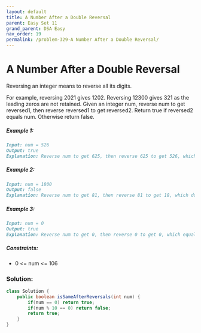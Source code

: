 ```yaml
---
layout: default
title: A Number After a Double Reversal
parent: Easy Set 11
grand_parent: DSA Easy
nav_order: 19
permalink: /problem-329-A Number After a Double Reversal/
---
```

# A Number After a Double Reversal
Reversing an integer means to reverse all its digits.

For example, reversing 2021 gives 1202. Reversing 12300 gives 321 as the leading zeros are not retained.
Given an integer num, reverse num to get reversed1, then reverse reversed1 to get reversed2. Return true if reversed2 equals num. Otherwise return false.

##### Example 1:
```markdown
Input: num = 526
Output: true
Explanation: Reverse num to get 625, then reverse 625 to get 526, which equals num.
```
##### Example 2:
```markdown
Input: num = 1800
Output: false
Explanation: Reverse num to get 81, then reverse 81 to get 18, which does not equal num.
```
##### Example 3:
```markdown
Input: num = 0
Output: true
Explanation: Reverse num to get 0, then reverse 0 to get 0, which equals num.
```
##### Constraints:
* 0 <= num <= 106

### Solution:
```java
class Solution {
    public boolean isSameAfterReversals(int num) {
        if(num == 0) return true;
        if(num % 10 == 0) return false;
        return true;
    }
}
```